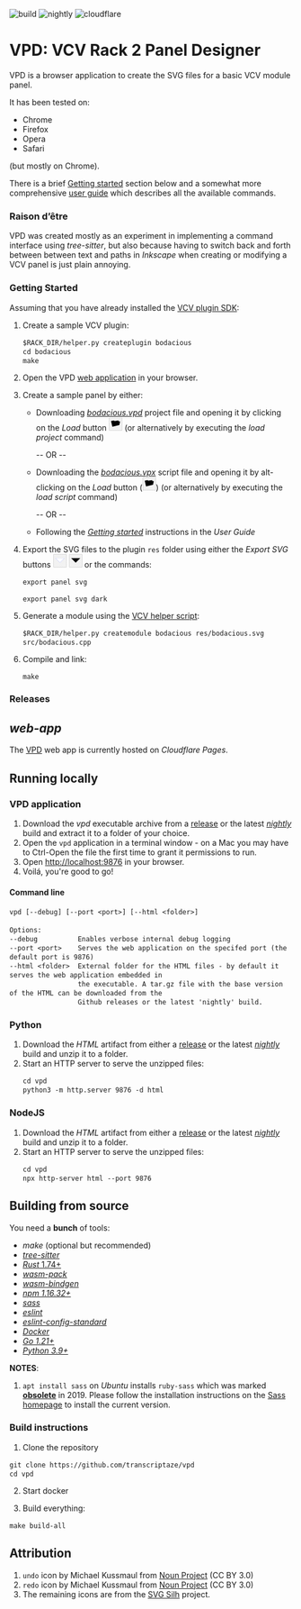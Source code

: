![build](https://github.com/transcriptaze/vpd/workflows/build/badge.svg)
![nightly](https://github.com/transcriptaze/vpd/workflows/nightly/badge.svg)
![cloudflare](https://github.com/transcriptaze/vpd/workflows/cloudflare/badge.svg)

# VPD: VCV Rack 2 Panel Designer

VPD is a browser application to create the SVG files for a basic VCV module panel. 

It has been tested on:
- Chrome
- Firefox
- Opera
- Safari

(but mostly on Chrome).

There is a brief [Getting started](#getting-started) section below and a somewhat more comprehensive [user guide](GUIDE.md) which 
describes all the available commands.


### Raison d’être

VPD was created mostly as an experiment in implementing a command interface using _tree-sitter_, but also because having to
switch back and forth between between text and paths in _Inkscape_ when creating or modifying a VCV panel is just plain annoying.


### Getting Started

Assuming that you have already installed the [VCV plugin SDK](https://vcvrack.com/manual/PluginDevelopmentTutorial):

1. Create a sample VCV plugin:
   ```
   $RACK_DIR/helper.py createplugin bodacious
   cd bodacious
   make
   ```
2. Open the VPD [web application](https://vpd.pages.dev) in your browser.

3. Create a sample panel by either:
   - Downloading [_bodacious.vpd_](/doc/examples/bodacious.vpd) project file and opening it by clicking on the _Load_ 
     button <img width="24" src="doc/images/load.png"> (or alternatively by executing the _load project_ command)

     -- OR --

   - Downloading the [_bodacious.vpx_](/doc/examples/bodacious.vpx) script file and opening it by alt-clicking on the _Load_ 
     button (<img width="24" src="doc/images/load.png">) (or alternatively by executing the _load script_ command)

     -- OR --

   - Following the [_Getting started_](GUIDE.md#getting-started) instructions in the _User Guide_

4. Export the SVG files to the plugin `res` folder using either the _Export SVG_ buttons 
   <img width="24" src="doc/images/export-svg-light.png"> <img width="24" src="doc/images/export-svg-dark.png"> or 
   the commands:
   ```
   export panel svg
   ```
   ```
   export panel svg dark
   ```
5. Generate a module using the [VCV helper script](https://vcvrack.com/manual/Panel):
   ```
   $RACK_DIR/helper.py createmodule bodacious res/bodacious.svg src/bodacious.cpp
   ```
6. Compile and link:
   ```
   make
   ```

### Releases

## _web-app_

The [VPD](https://vpd.pages.dev) web app is currently hosted on _Cloudflare Pages_.


## Running locally

### VPD application

1. Download the _vpd_ executable archive from a [release](https://github.com/transcriptaze/vpd/releases) or the latest
   [_nightly_](https://github.com/transcriptaze/vpd/actions/workflows/nightly.yml) build and extract it to a folder of 
   your choice.
2. Open the `vpd` application in a terminal window - on a Mac you may have to Ctrl-Open the file the first time to grant
   it permissions to run.
3. Open [http://localhost:9876](http://localhost:9876) in your browser.
4. Voilá, you're good to go!

#### Command line
```
vpd [--debug] [--port <port>] [--html <folder>]

Options:
--debug          Enables verbose internal debug logging
--port <port>    Serves the web application on the specifed port (the default port is 9876)
--html <folder>  External folder for the HTML files - by default it serves the web application embedded in
                 the executable. A tar.gz file with the base version of the HTML can be downloaded from the 
                 Github releases or the latest 'nightly' build.
```

### Python

1. Download the _HTML_ artifact from either a [release](https://github.com/transcriptaze/vpd/releases) or the latest 
   [_nightly_](https://github.com/transcriptaze/vpd/actions/workflows/nightly.yml) build and unzip it to a folder.
2. Start an HTTP server to serve the unzipped files:
   ```
   cd vpd
   python3 -m http.server 9876 -d html
   ```

### NodeJS

1. Download the _HTML_ artifact from either a [release](https://github.com/transcriptaze/vpd/releases) or the latest
   [_nightly_](https://github.com/transcriptaze/vpd/actions/workflows/nightly.yml) build and unzip it to a folder.
2. Start an HTTP server to serve the unzipped files:
   ```
   cd vpd
   npx http-server html --port 9876
   ```
   
## Building from source

You need a **bunch** of tools:
- _make_ (optional but recommended)
- [_tree-sitter_](https://tree-sitter.github.io/tree-sitter)
- [_Rust_ 1.74+](https://www.rust-lang.org/tools/install)
- [_wasm-pack_](https://github.com/rustwasm/wasm-pack)
- [_wasm-bindgen_](https://github.com/rustwasm/wasm-bindgen)
- [_npm 1.16.32+_](https://www.npmjs.com/get-npm)
- [_sass_](https://sass-lang.com)
- [_eslint_](https://eslint.org)
- [_eslint-config-standard_](https://www.npmjs.com/package/eslint-config-standard)
- [_Docker_](https://www.docker.com)
- [_Go 1.21+_](https://go.dev)
- [_Python 3.9+_](https://www.python.org/downloads/)

**NOTES**: 

1. `apt install sass` on _Ubuntu_ installs `ruby-sass` which was marked **[obsolete](https://sass-lang.com/ruby-sass)**
   in 2019. Please follow the installation instructions on the [Sass homepage](https://sass-lang.com) to install
   the current version.


### Build instructions

1. Clone the repository

```
git clone https://github.com/transcriptaze/vpd
cd vpd
```

2. Start docker

3. Build everything:
```
make build-all
```


## Attribution

1. `undo` icon by Michael Kussmaul from <a href="https://thenounproject.com/browse/icons/term/undo/" target="_blank" title="Undo Icons">Noun Project</a> (CC BY 3.0)
2. `redo` icon by Michael Kussmaul from <a href="https://thenounproject.com/browse/icons/term/redo/" target="_blank" title="redo Icons">Noun Project</a> (CC BY 3.0)
3. The remaining icons are from the [SVG Silh](https://svgsilh.com) project.

